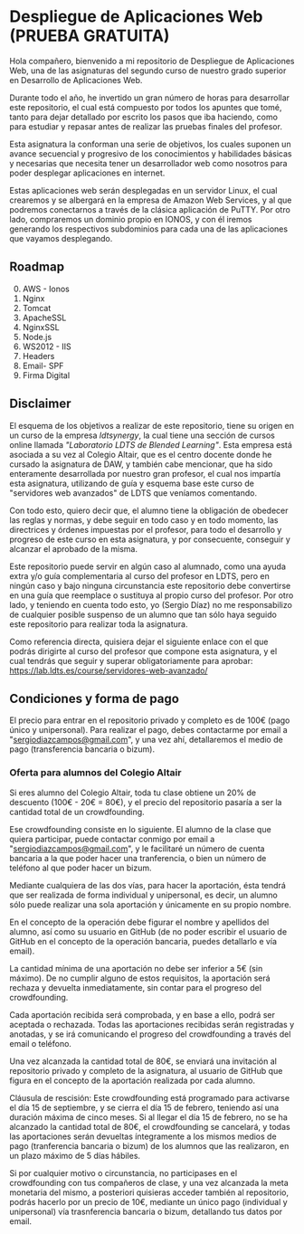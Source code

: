 # Despliegue de Aplicaciones Web (PRUEBA GRATUITA)

Hola compañero, bienvenido a mi repositorio de Despliegue de Aplicaciones Web, una de las asignaturas del segundo curso de nuestro grado superior en Desarrollo de Aplicaciones Web.

Durante todo el año, he invertido un gran número de horas para desarrollar este repositorio, el cual está compuesto por todos los apuntes que tomé, tanto para dejar detallado por escrito los pasos que iba haciendo, como para estudiar y repasar antes de realizar las pruebas finales del profesor.

Esta asignatura la conforman una serie de objetivos, los cuales suponen un avance secuencial y progresivo de los conocimientos y habilidades básicas y necesarias que necesita tener un desarrollador web como nosotros para poder desplegar aplicaciones en internet.

Estas aplicaciones web serán desplegadas en un servidor Linux, el cual crearemos y se albergará en la empresa de Amazon Web Services, y al que podremos conectarnos a través de la clásica aplicación de PuTTY. Por otro lado, compraremos un dominio propio en IONOS, y con él iremos generando los respectivos subdominios para cada una de las aplicaciones que vayamos desplegando.

## Roadmap

0. AWS - Ionos
1. Nginx
2. Tomcat
3. ApacheSSL
4. NginxSSL
5. Node.js
6. WS2012 - IIS
7. Headers
8. Email- SPF
9. Firma Digital

## Disclaimer

El esquema de los objetivos a realizar de este repositorio, tiene su origen en un curso de la empresa *ldtsynergy*, la cual tiene una sección de cursos online llamada *"Laboratorio LDTS de Blended Learning"*. Esta empresa está asociada a su vez al Colegio Altair, que es el centro docente donde he cursado la asignatura de DAW, y también cabe mencionar, que ha sido enteramente desarrollada por nuestro gran profesor, el cual nos impartía esta asignatura, utilizando de guía y esquema base este curso de "servidores web avanzados" de LDTS que veníamos comentando.

Con todo esto, quiero decir que, el alumno tiene la obligación de obedecer las reglas y normas, y debe seguir en todo caso y en todo momento, las directrices y órdenes impuestas por el profesor, para todo el desarrollo y progreso de este curso en esta asignatura, y por consecuente, conseguir y alcanzar el aprobado de la misma.

Este repositorio puede servir en algún caso al alumnado, como una ayuda extra y/o guía complementaria al curso del profesor en LDTS, pero en ningún caso y bajo ninguna circunstancia este repositorio debe convertirse en una guía que reemplace o sustituya al propio curso del profesor. Por otro lado, y teniendo en cuenta todo esto, yo (Sergio Díaz) no me responsabilizo de cualquier posible suspenso de un alumno que tan sólo haya seguido este repositorio para realizar toda la asignatura.

Como referencia directa, quisiera dejar el siguiente enlace con el que podrás dirigirte al curso del profesor que compone esta asignatura, y el cual tendrás que seguir y superar obligatoriamente para aprobar: https://lab.ldts.es/course/servidores-web-avanzado/

## Condiciones y forma de pago

El precio para entrar en el repositorio privado y completo es de 100€ (pago único y unipersonal). Para realizar el pago, debes contactarme por email a  "sergiodiazcampos@gmail.com", y una vez ahí, detallaremos el medio de pago (transferencia bancaria o bizum).

### Oferta para alumnos del Colegio Altair

Si eres alumno del Colegio Altair, toda tu clase obtiene un 20% de descuento (100€ - 20€ = 80€), y el precio del repositorio pasaría a ser la cantidad total de un crowdfounding.

Ese crowdfounding consiste en lo siguiente. El alumno de la clase que quiera participar, puede contactar conmigo por email a "sergiodiazcampos@gmail.com", y le facilitaré un número de cuenta bancaria a la que poder hacer una tranferencia, o bien un número de teléfono al que poder hacer un bizum. 

Mediante cualquiera de las dos vías, para hacer la aportación, ésta tendrá que ser realizada de forma individual y unipersonal, es decir, un alumno sólo puede realizar una sola aportación y únicamente en su propio nombre.

En el concepto de la operación debe figurar el nombre y apellidos del alumno, así como su usuario en GitHub (de no poder escribir el usuario de GitHub en el concepto de la operación bancaria, puedes detallarlo e vía email). 

La cantidad mínima de una aportación no debe ser inferior a 5€ (sin máximo). De no cumplir alguno de estos requisitos, la aportación será rechaza y devuelta inmediatamente, sin contar para el progreso del crowdfounding.

Cada aportación recibida será comprobada, y en base a ello, podrá ser aceptada o rechazada. Todas las aportaciones recibidas serán registradas y anotadas, y se irá comunicando el progreso del crowdfounding a través del email o teléfono.

Una vez alcanzada la cantidad total de 80€, se enviará una invitación al repositorio privado y completo de la asignatura, al usuario de GitHub que figura en el concepto de la aportación realizada por cada alumno.

Cláusula de rescisión: Este crowdfounding está programado para activarse el día 15 de septiembre, y se cierra el día 15 de febrero, teniendo así una duración máxima de cinco meses. Si al llegar el día 15 de febrero, no se ha alcanzado la cantidad total de 80€, el crowdfounding se cancelará, y todas las aportaciones serán devueltas íntegramente a los mismos medios de pago (tranferencia bancaria o bizum) de los alumnos que las realizaron, en un plazo máximo de 5 días hábiles.

Si por cualquier motivo o circunstancia, no participases en el crowdfounding con tus compañeros de clase, y una vez alcanzada la meta monetaria del mismo, a posteriori quisieras acceder también al repositorio, podrás hacerlo por un precio de 10€, mediante un único pago (individual y unipersonal) vía trasnferencia bancaria o bizum, detallando tus datos por email.
